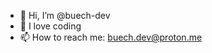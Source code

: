 - 👋 Hi, I’m @buech-dev
- 💞️ I love coding 
- 📫 How to reach me: buech.dev@proton.me


<!---
buech-dev/buech-dev is a ✨ special ✨ repository because its `README.md` (this file) appears on your GitHub profile.
You can click the Preview link to take a look at your changes.
--->
